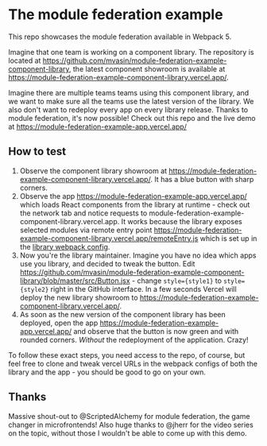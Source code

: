 # The module federation example

This repo showcases the module federation available in Webpack 5.

Imagine that one team is working on a component library. The repository is located at https://github.com/mvasin/module-federation-example-component-library, the latest component showroom is available at https://module-federation-example-component-library.vercel.app/.

Imagine there are multiple teams teams using this component library, and we want to make sure all the teams use the latest version of the library. We also don't want to redeploy every app on every library release. Thanks to module federation, it's now possible! Check out this repo and the live demo at https://module-federation-example-app.vercel.app/


## How to test
1. Observe the component library showroom at https://module-federation-example-component-library.vercel.app/. It has a blue button with sharp corners.
2. Observe the app https://module-federation-example-app.vercel.app/ which loads React components from the library at runtime - check out the network tab and notice requests to module-federation-example-component-library.vercel.app. It works because the library exposes selected modules via remote entry point https://module-federation-example-component-library.vercel.app/remoteEntry.js which is set up in the [library webpack config](https://github.com/mvasin/module-federation-example-component-library/blob/master/webpack.config.js).
3. Now you're the library maintainer. Imagine you have no idea which apps use you library, and decided to tweak the button. Edit https://github.com/mvasin/module-federation-example-component-library/blob/master/src/Button.jsx - change `style={style1}` to `style={style2}` right in the GitHub interface. In a few seconds Vercel will deploy the new library showroom to https://module-federation-example-component-library.vercel.app/.
4. As soon as the new version of the component library has been deployed, open the app https://module-federation-example-app.vercel.app/ and observe that the button is now green and with rounded corners. _Without_ the redeployment of the application. Crazy!

To follow these exact steps, you need access to the repo, of course, but feel free to clone and tweak vercel URLs in the webpack configs of both the library and the app - you should be good to go on your own.

## Thanks
Massive shout-out to @ScriptedAlchemy for module federation, the game changer in microfrontends! Also huge thanks to @jherr for the video series on the topic, without those I wouldn't be able to come up with this demo.